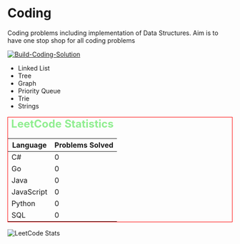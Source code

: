 # Coding
Coding problems including implementation of Data Structures.
Aim is to have one stop shop for all coding problems




[![Build-Coding-Solution](https://github.com/vermavarun/coding/actions/workflows/build.yml/badge.svg?branch=main)](https://github.com/vermavarun/coding/actions/workflows/build.yml)

- Linked List
- Tree
- Graph
- Priority Queue
- Trie
- Strings



<table id="stats" style="width:100%;border:1px solid red">
    <caption style="color:lightgreen;font-weight:bold;font-size:24px">LeetCode Statistics</caption>
    <thead>
        <tr>
            <th>Language</th>
            <th>Problems Solved</th>
        </tr>
    </thead>
    <tbody>
        <tr>
            <td>C#</td>
            <td id="cs">0</td>
        </tr>
        <tr>
            <td>Go</td>
            <td id="go">0</td>
        </tr>
        <tr>
            <td>Java</td>
            <td id="java">0</td>
        </tr>
        <tr>
            <td>JavaScript</td>
            <td id="js">0</td>
        </tr>
        <tr>
            <td>Python</td>
            <td id="py">0</td>
        </tr>
        <tr>
            <td>SQL</td>
            <td id="sql">0</td>
        </tr>
    </tbody>
</table>

![LeetCode Stats](https://leetcard.jacoblin.cool/varunve?theme=dark&font=Stylish&border=0&radius=20)
